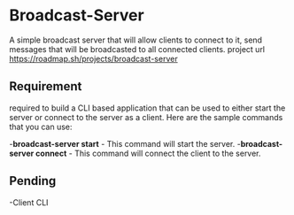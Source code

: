 # Broadcast-Server
 A simple broadcast server that will allow clients to connect to it, send messages that will be broadcasted to all connected clients.
 project url https://roadmap.sh/projects/broadcast-server


## Requirement
required to build a CLI based application that can be used to either start the server or connect to the server as a client. Here are the sample commands that you can use:

-**broadcast-server start** - This command will start the server.
-**broadcast-server connect** - This command will connect the client to the server.

## Pending
-Client CLI
